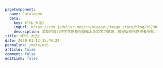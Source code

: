 ```yaml
---
pageComponent:
  name: Catalogue
  data:
    key: 《ES6 大法》
    imgUrl: https://cdn.jsdelivr.net/gh/xugaoyi/image_store/blog/20200112160453.png
    description: 本章内容为博主在原教程基础上添加学习笔记，教程版权归原作者所有。来源：<a href='https://es6.ruanyifeng.com/' target='_blank'>ES6教程</a>
title: 《ES6 大法》
date: 2020-01-12 15:49:22
permalink: /note/es6
article: false
comment: false
editLink: false
---
```

